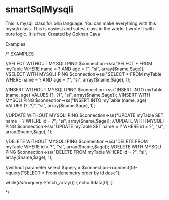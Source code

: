 # smartSqlMysqli
This is mysqli class for php language. You can make everything with this mysqli class. This is easiest and safest class in the world. I wrote it with pure logic. It is free. Created by Gokhan Cava

Examples

 /*
 EXAMPLES

 //SELECT WITHOUT MYSQLI PING
 $connection->ss("SELECT * FROM myTable WHERE name = ? AND age = ?", "si", array($name,$age));
 //SELECT WITH MYSQLI PING
 $connection->ss("SELECT * FROM myTable WHERE name = ? AND age = ?", "si", array($name,$age), 1);

 //INSERT WITHOUT MYSQLI PING
 $connection->ss("INSERT INTO myTable (name, age) VALUES (?, ?)", "si", array($name,$age));
 //INSERT WITH MYSQLI PING
 $connection->ss("INSERT INTO myTable (name, age) VALUES (?, ?)", "si", array($name,$age), 1);

 //UPDATE WITHOUT MYSQLI PING
 $connection->ss("UPDATE myTable SET name = ? WHERE id = ?", "si", array($name,$age));
 //UPDATE WITH MYSQLI PING
 $connection->ss("UPDATE myTable SET name = ? WHERE id = ?", "si", array($name,$age), 1);

 //DELETE WITHOUT MYSQLI PING
 $connection->ss("DELETE FROM myTable WHERE id = ?", "si", array($name,$age));
 //DELETE WITH MYSQLI PING
 $connection->ss("DELETE FROM myTable WHERE id = ?", "si", array($name,$age), 1);

 //without parameter select
 $query = $connection->connect(0)->query("SELECT * From denemetry order by id desc");

 
 while($data=$query->fetch_array()) {
 echo $data[0];
 }

 */
